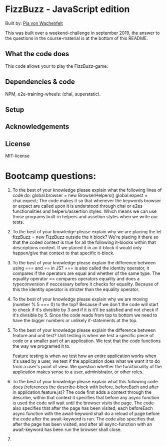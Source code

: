 # FizzBuzz - JavaScript edition
Built by: [Pia von Wachenfelt](https://github.com/piavW)

This was built over a weekend-challenge in september 2019, the answer to the questions in the course-material is at the bottom of this README. 

## What the code does
This code allows your to play the FizzBuzz-game.

## Dependencies & code
NPM, e2e-training-wheels: (chai, superstatic).
## Setup

## Acknowledgements

## License
MIT-license

# Bootcamp questions:
1. To the best of your knowledge please explain what the following lines of code do: 
global.browser = new BrowserHelpers()
global.expect = chai.expect;
    The code makes it so that whenever the keywords browser or expect are called upon it is understood through chai or e2es functionalities and helpers/assertion styles. Which means we can use those programs built-in helpers and assetion styles when we write our tests.
2. To the best of your knowledge please explain why we are placing the let fizzBuzz = new FizzBuzz outside the it block?
    We're placing it there so that the coded context is true for all the following it-blocks within that descriptions context.
    If we placed it in an it-block it would only happen/give that context to that specific it-block.

3. To the best of your knowledge please explain the difference between using === and == in JS?
    === is also called the identity operator, it  compares if the operators are equal and whether of the same type. The equality operator == compares operators equality and does a typeconversion if neccessary before it checks for equality. Because of this the identity operator is stricter than the equality operator. 

4. To the best of your knowledge please explain why we are moving (number % 5 === 0) to the top?
    Because if we don't the code will start to check if it's divisible by 3 and if it is it'll be satisfied and not check if it's divisible by 5. Since the code reads from top to bottom we need to have the bigger numbers or unlikely if-statements at the top. 

5. To the best of your knowledge please explain the difference between feature and unit test?
    Unit testing is when we test a specific piece of code or a smaller part of an application. We test that the code functions the way we programed it to. 
    
    Feature testing is when we test how an entire application works when it's used by a user, we test if the application does what we want it to do from a user's point of view. We question whether the functionality of the application makes sense to a user, administrator, or other roles.

6. To the best of your knowledge please explain what this following code does (references the describe-block with before, beforeEach and after in application.feature.js)?
    The code first adds a context through the describe, within that context it specifies that before any async function is used the code will wait until the browser visits the page. 
    The code also specifies that after the page has been visited, each beforeEach async function with the await-keyword shall do a reload of page before the code after the await-keyword is run. 
    The code also specifies that after the page has been visited, and after all async-function with an await-keyword has been run the browser shall close. 

7. 